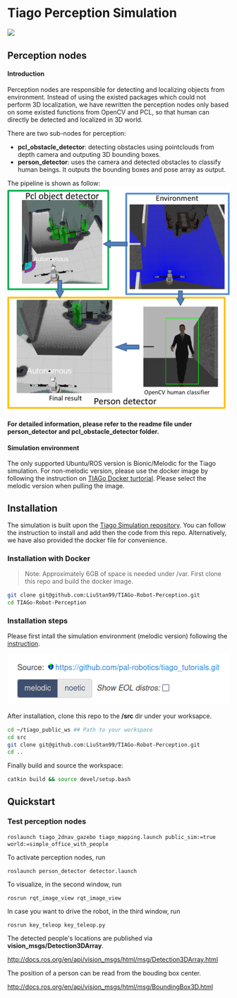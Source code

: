 # Tiago Perception Simulation

<img src="https://img.shields.io/badge/ROS%20version-melodic-blue.svg"/>


## Perception nodes

#### **Introduction**

Perception nodes are responsible for detecting and localizing objects from environment. Instead of using the existed packages which could not perform 3D localization, we have rewritten the perception nodes only based on some existed functions from OpenCV and PCL, so that human can directly be detected and localized in 3D world.

There are two sub-nodes for perception:
* **pcl_obstacle_detector**: detecting obstacles using pointclouds from depth camera and outputing 3D bounding boxes.
* **person_detector**: uses the camera and detected obstacles to classify human beings. It outputs the bounding boxes and pose array as output.

The pipeline is shown as follow:
![](imgs/pipeline_percep.png)
 

**For detailed information, please refer to the readme file under person_detector and pcl_obstacle_detector folder.**

#### **Simulation environment**

The only supported Ubuntu/ROS version is Bionic/Melodic for the Tiago simulation. For non-melodic version, please use the docker image by following the instruction on [TIAGo Docker turtorial](http://wiki.ros.org/Robots/TIAGo/Tutorials/Installation/Installing_Tiago_tutorial_docker). Please select the melodic version when pulling the image.

## Installation

The simulation is built upon the [Tiago Simulation repository](https://github.com/pal-robotics/tiago_tutorials.git). You can follow the instruction to install and add then the code from this repo. Alternatively, we have also provided the docker file for convenience.

### Installation with Docker
>Note: Approximately 6GB of space is needed under /var. 
First clone this repo and build the docker image.

``` bash
git clone git@github.com:LiuStan99/TIAGo-Robot-Perception.git
cd TIAGo-Robot-Perception

```

### Installation steps
Please first intall the simulation environment (melodic version) following the [instruction](http://wiki.ros.org/Robots/TIAGo/Tutorials/Installation/InstallUbuntuAndROS). 

![](imgs/melodic.png)

After installation, clone this repo to the **/src** dir under your worksapce.
``` bash
cd ~/tiago_public_ws ## Path to your workspace
cd src
git clone git@github.com:LiuStan99/TIAGo-Robot-Perception.git
cd ..
```
Finally build and source the workspace:
``` bash
catkin build && source devel/setup.bash
```





## Quickstart


### Test perception nodes

```
roslaunch tiago_2dnav_gazebo tiago_mapping.launch public_sim:=true world:=simple_office_with_people
```

To activate perception nodes, run
```
roslaunch person_detector detector.launch
```

To visualize, in the second window, run

```
rosrun rqt_image_view rqt_image_view
```

In case you want to drive the robot, in the third window, run

```
rosrun key_teleop key_teleop.py
```

The detected people's locations are published via **vision_msgs/Detection3DArray**. 

http://docs.ros.org/en/api/vision_msgs/html/msg/Detection3DArray.html

The position of a person can be read from the bouding box center.

http://docs.ros.org/en/api/vision_msgs/html/msg/BoundingBox3D.html




